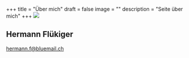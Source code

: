 +++
title = "Über mich"
draft = false
image = ""
description = "Seite über mich"
+++
![](/img/default-author.png)

## Hermann Flükiger

[hermann.f@bluemail.ch](mailto:hermann.f@bluemail.ch)